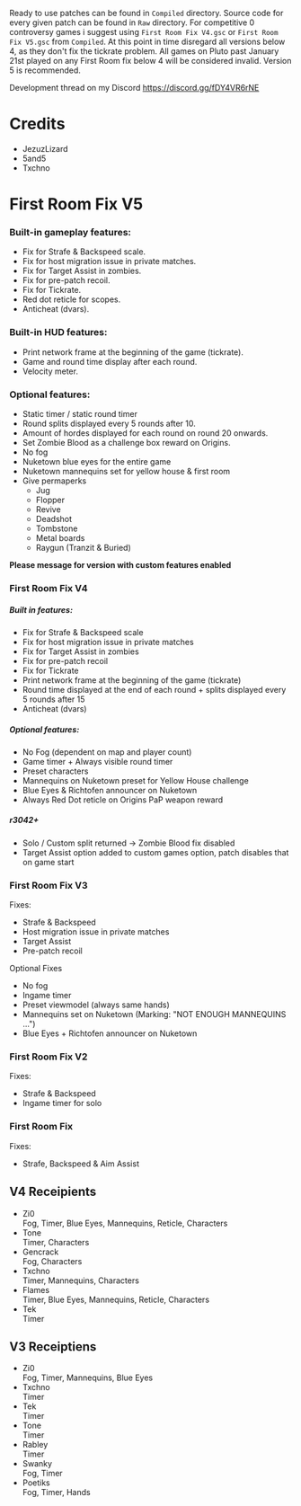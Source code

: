 Ready to use patches can be found in `Compiled` directory.
Source code for every given patch can be found in `Raw` directory.
For competitive 0 controversy games i suggest using `First Room Fix V4.gsc` or `First Room Fix V5.gsc` from `Compiled`.
At this point in time disregard all versions below 4, as they don't fix the tickrate problem. All games on Pluto past January 21st played on any First Room fix below 4 will be considered invalid. Version 5 is recommended.

Development thread on my Discord https://discord.gg/fDY4VR6rNE

# Credits
- JezuzLizard
- 5and5
- Txchno

# First Room Fix V5
### Built-in gameplay features:
- Fix for Strafe & Backspeed scale.
- Fix for host migration issue in private matches.
- Fix for Target Assist in zombies.
- Fix for pre-patch recoil.
- Fix for Tickrate.
- Red dot reticle for scopes.
- Anticheat (dvars).

### Built-in HUD features:
- Print network frame at the beginning of the game (tickrate).
- Game and round time display after each round.
- Velocity meter.

### Optional features:
- Static timer / static round timer
- Round splits displayed every 5 rounds after 10.
- Amount of hordes displayed for each round on round 20 onwards.
- Set Zombie Blood as a challenge box reward on Origins.
- No fog
- Nuketown blue eyes for the entire game
- Nuketown mannequins set for yellow house & first room
- Give permaperks
    - Jug
    - Flopper
    - Revive
    - Deadshot
    - Tombstone
    - Metal boards
    - Raygun (Tranzit & Buried)

**Please message for version with custom features enabled**

### First Room Fix V4

##### Built in features:
- Fix for Strafe & Backspeed scale
- Fix for host migration issue in private matches
- Fix for Target Assist in zombies
- Fix for pre-patch recoil
- Fix for Tickrate
- Print network frame at the beginning of the game (tickrate)
- Round time displayed at the end of each round + splits displayed every 5 rounds after 15
- Anticheat (dvars)

##### Optional features:
- No Fog (dependent on map and player count)
- Game timer + Always visible round timer
- Preset characters
- Mannequins on Nuketown preset for Yellow House challenge
- Blue Eyes & Richtofen announcer on Nuketown
- Always Red Dot reticle on Origins PaP weapon reward
##### r3042+
- Solo / Custom split returned -> Zombie Blood fix disabled
- Target Assist option added to custom games option, patch disables that on game start

### First Room Fix V3
Fixes:
- Strafe & Backspeed
- Host migration issue in private matches
- Target Assist
- Pre-patch recoil

Optional Fixes
- No fog
- Ingame timer
- Preset viewmodel (always same hands)
- Mannequins set on Nuketown (Marking: "NOT ENOUGH MANNEQUINS ...")
- Blue Eyes + Richtofen announcer on Nuketown

### First Room Fix V2
Fixes:
- Strafe & Backspeed
- Ingame timer for solo

### First Room Fix
Fixes:
- Strafe, Backspeed & Aim Assist

## V4 Receipients
- Zi0 <br>
Fog, Timer, Blue Eyes, Mannequins, Reticle, Characters
- Tone <br>
Timer, Characters
- Gencrack <br>
Fog, Characters
- Txchno <br>
Timer, Mannequins, Characters
- Flames <br>
Timer, Blue Eyes, Mannequins, Reticle, Characters
- Tek <br>
Timer

## V3 Receiptiens 
- Zi0 <br>
Fog, Timer, Mannequins, Blue Eyes
- Txchno <br>
Timer
- Tek <br>
Timer
- Tone <br>
Timer
- Rabley <br>
Timer
- Swanky <br>
Fog, Timer
- Poetiks <br>
Fog, Timer, Hands